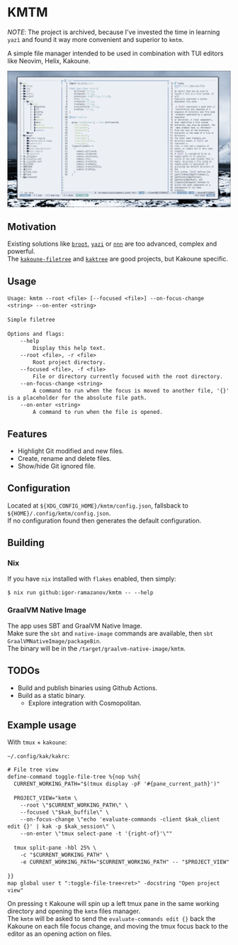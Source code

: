 # KMTM

*NOTE*: The project is archived, because I've invested the time in learning `yazì` and found it way more convenient and superior to `kmtm`.

A simple file manager intended to be used in combination with TUI editors like Neovim, Helix, Kakoune.

![Screenshot](./screenshot.png)

## Motivation
Existing solutions like [`broot`](https://github.com/Canop/broot), [`yazi`](https://github.com/sxyazi/yazi) or [`nnn`](https://github.com/jarun/nnn) are too advanced, complex and powerful. \
The [`kakoune-filetree`](https://github.com/occivink/kakoune-filetree) and [`kaktree`](https://github.com/andreyorst/kaktree) are good projects, but Kakoune specific.

## Usage
```
Usage: kmtm --root <file> [--focused <file>] --on-focus-change <string> --on-enter <string>

Simple filetree

Options and flags:
    --help
        Display this help text.
    --root <file>, -r <file>
        Root project directory.
    --focused <file>, -f <file>
        File or directory currently focused with the root directory.
    --on-focus-change <string>
        A command to run when the focus is moved to another file, '{}' is a placeholder for the absolute file path.
    --on-enter <string>
        A command to run when the file is opened.
```

## Features
* Highlight Git modified and new files.
* Create, rename and delete files.
* Show/hide Git ignored file.

## Configuration
Located at `${XDG_CONFIG_HOME}/kmtm/config.json`, fallsback to `${HOME}/.config/kmtm/config.json`. \
If no configuration found then generates the default configuration.

## Building

### Nix
If you have `nix` installed with `flakes` enabled, then simply:
```
$ nix run github:igor-ramazanov/kmtm -- --help
```

### GraalVM Native Image
The app uses SBT and GraalVM Native Image. \
Make sure the `sbt` and `native-image` commands are available, then `sbt GraalVMNativeImage/packageBin`. \
The binary will be in the `/target/graalvm-native-image/kmtm`.


## TODOs
* Build and publish binaries using Github Actions.
* Build as a static binary.
    - Explore integration with Cosmopolitan.

## Example usage
With `tmux` + `kakoune`:

`~/.config/kak/kakrc`:
```KakouneScript
# File tree view
define-command toggle-file-tree %{nop %sh{
  CURRENT_WORKING_PATH="$(tmux display -pF '#{pane_current_path}')"

  PROJECT_VIEW="kmtm \
    --root \"$CURRENT_WORKING_PATH\" \
    --focused \"$kak_buffile\" \
    --on-focus-change \"echo 'evaluate-commands -client $kak_client edit {}' | kak -p $kak_session\" \
    --on-enter \"tmux select-pane -t '{right-of}'\""

  tmux split-pane -hbl 25% \
    -c "$CURRENT_WORKING_PATH" \
    -e CURRENT_WORKING_PATH="$CURRENT_WORKING_PATH" -- "$PROJECT_VIEW"

}}
map global user t ":toggle-file-tree<ret>" -docstring "Open project view"
```

On pressing `t` Kakoune will spin up a left tmux pane in the same working directory and opening the `kmtm` files manager. \
The `kmtm` will be asked to send the `evaluate-commands edit {}` back the Kakoune on each file focus change, and moving the tmux focus back to the editor as an opening action on files.

